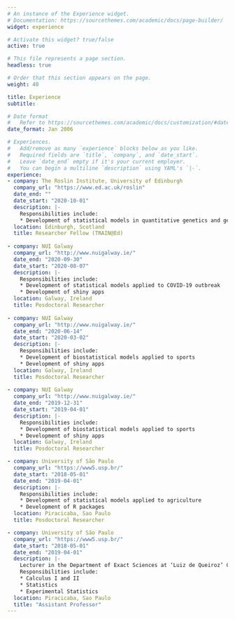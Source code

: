 ```yaml
---
# An instance of the Experience widget.
# Documentation: https://sourcethemes.com/academic/docs/page-builder/
widget: experience

# Activate this widget? true/false
active: true

# This file represents a page section.
headless: true

# Order that this section appears on the page.
weight: 40

title: Experience
subtitle:

# Date format
#   Refer to https://sourcethemes.com/academic/docs/customization/#date-format
date_format: Jan 2006

# Experiences.
#   Add/remove as many `experience` blocks below as you like.
#   Required fields are `title`, `company`, and `date_start`.
#   Leave `date_end` empty if it's your current employer.
#   You can begin a multiline `description` using YAML's `|-`.
experience:
- company: The Roslin Institute, University of Edinburgh
  company_url: "https://www.ed.ac.uk/roslin"
  date_end: ""
  date_start: "2020-10-01"
  description: |-
    Responsibilities include:
    * Development of statistical models in quantitative genetics and genomics of plant breeding
  location: Edinburgh, Scotland
  title: Researcher Fellow (TRAIN@Ed)
  
- company: NUI Galway
  company_url: "http://www.nuigalway.ie/"
  date_end: "2020-09-30"
  date_start: "2020-08-07"
  description: |-
    Responsibilities include:
    * Development of statistical models applied to COVID-19 outbreak
    * Development of shiny apps 
  location: Galway, Ireland
  title: Posdoctoral Researcher
  
- company: NUI Galway
  company_url: "http://www.nuigalway.ie/"
  date_end: "2020-06-14"
  date_start: "2020-03-02"
  description: |-
    Responsibilities include:
    * Development of biostatistical models applied to sports
    * Development of shiny apps 
  location: Galway, Ireland
  title: Posdoctoral Researcher  
  
- company: NUI Galway
  company_url: "http://www.nuigalway.ie/"
  date_end: "2019-12-31"
  date_start: "2019-04-01"
  description: |-
    Responsibilities include:
    * Development of biostatistical models applied to sports
    * Development of shiny apps 
  location: Galway, Ireland
  title: Posdoctoral Researcher

- company: University of São Paulo
  company_url: "https://www5.usp.br/"
  date_start: "2018-05-01"
  date_end: "2019-04-01"
  description: |-
    Responsibilities include:
    * Development of statistical models applied to agriculture
    * Development of R packages  
  location: Piracicaba, Sao Paulo
  title: Posdoctoral Researcher

- company: University of São Paulo
  company_url: "https://www5.usp.br/"
  date_start: "2018-05-01"
  date_end: "2019-04-01"
  description: |-
    Lecturer in the Department of Exact Sciences at ‘Luiz de Queiroz’ College of Agriculture (ESALQ) \
    Responsibilities include:
    * Calculus I and II
    * Statistics
    * Experimental Statistics
  location: Piracicaba, Sao Paulo
  title: "Assistant Professor"
---
```

